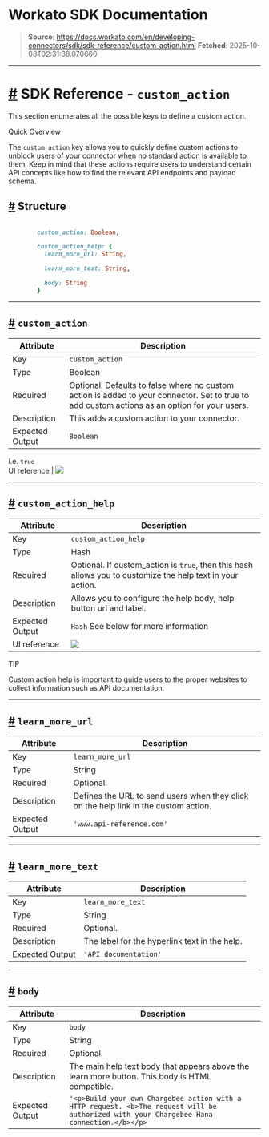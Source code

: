 # Workato SDK Documentation

> **Source**: https://docs.workato.com/en/developing-connectors/sdk/sdk-reference/custom-action.html
> **Fetched**: 2025-10-08T02:31:38.070660

---

# [#](<#sdk-reference-custom-action>) SDK Reference - `custom_action`  

This section enumerates all the possible keys to define a custom action.

Quick Overview

The `custom_action` key allows you to quickly define custom actions to unblock users of your connector when no standard action is available to them. Keep in mind that these actions require users to understand certain API concepts like how to find the relevant API endpoints and payload schema.

## [#](<#structure>) Structure
```ruby
 
        custom_action: Boolean,

        custom_action_help: {
          learn_more_url: String,

          learn_more_text: String,

          body: String
        }


```

* * *

## [#](<#custom-action>) `custom_action`

Attribute | Description  
---|---  
Key | `custom_action`  
Type | Boolean  
Required | Optional. Defaults to false where no custom action is added to your connector. Set to true to add custom actions as an option for your users.  
Description | This adds a custom action to your connector.  
Expected Output | `Boolean`   
i.e. `true`  
UI reference | ![](/assets/img/custom_action.981c720d.png)  

* * *

## [#](<#custom-action-help>) `custom_action_help`

Attribute | Description  
---|---  
Key | `custom_action_help`  
Type | Hash  
Required | Optional. If custom_action is `true`, then this hash allows you to customize the help text in your action.  
Description | Allows you to configure the help body, help button url and label.  
Expected Output | `Hash` See below for more information  
UI reference | ![](/assets/img/custom_action_help.125b64ae.png)  

TIP

Custom action help is important to guide users to the proper websites to collect information such as API documentation.

* * *

## [#](<#learn-more-url>) `learn_more_url`

Attribute | Description  
---|---  
Key | `learn_more_url`  
Type | String  
Required | Optional.  
Description | Defines the URL to send users when they click on the help link in the custom action.  
Expected Output | `'www.api-reference.com'`  

* * *

## [#](<#learn-more-text>) `learn_more_text`

Attribute | Description  
---|---  
Key | `learn_more_text`  
Type | String  
Required | Optional.  
Description | The label for the hyperlink text in the help.  
Expected Output | `'API documentation'`  

* * *

## [#](<#body>) `body`

Attribute | Description  
---|---  
Key | `body`  
Type | String  
Required | Optional.  
Description | The main help text body that appears above the learn more button. This body is HTML compatible.  
Expected Output | `'<p>Build your own Chargebee action with a HTTP request. <b>The request will be authorized with your Chargebee Hana connection.</b></p>`
